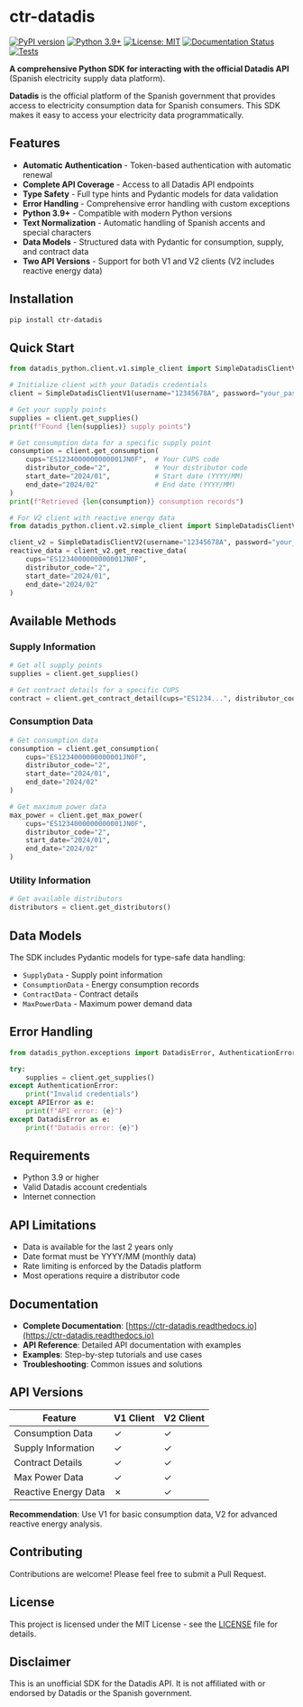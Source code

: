 # ctr-datadis

[![PyPI version](https://badge.fury.io/py/ctr-datadis.svg)](https://badge.fury.io/py/ctr-datadis)
[![Python 3.9+](https://img.shields.io/badge/python-3.9+-blue.svg)](https://www.python.org/downloads/)
[![License: MIT](https://img.shields.io/badge/License-MIT-yellow.svg)](https://opensource.org/licenses/MIT)
[![Documentation Status](https://readthedocs.org/projects/ctr-datadis/badge/?version=latest)](https://ctr-datadis.readthedocs.io/en/latest/?badge=latest)
[![Tests](https://github.com/tu-usuario/datadis/workflows/Tests/badge.svg)](https://github.com/tu-usuario/datadis/actions)

**A comprehensive Python SDK for interacting with the official Datadis API** (Spanish electricity supply data platform).

**Datadis** is the official platform of the Spanish government that provides access to electricity consumption data for Spanish consumers. This SDK makes it easy to access your electricity data programmatically.

## Features

- **Automatic Authentication** - Token-based authentication with automatic renewal
- **Complete API Coverage** - Access to all Datadis API endpoints
- **Type Safety** - Full type hints and Pydantic models for data validation
- **Error Handling** - Comprehensive error handling with custom exceptions
- **Python 3.9+** - Compatible with modern Python versions
- **Text Normalization** - Automatic handling of Spanish accents and special characters
- **Data Models** - Structured data with Pydantic for consumption, supply, and contract data
- **Two API Versions** - Support for both V1 and V2 clients (V2 includes reactive energy data)

## Installation

```bash
pip install ctr-datadis
```

## Quick Start

```python
from datadis_python.client.v1.simple_client import SimpleDatadisClientV1

# Initialize client with your Datadis credentials
client = SimpleDatadisClientV1(username="12345678A", password="your_password")

# Get your supply points
supplies = client.get_supplies()
print(f"Found {len(supplies)} supply points")

# Get consumption data for a specific supply point
consumption = client.get_consumption(
    cups="ES1234000000000001JN0F",  # Your CUPS code
    distributor_code="2",           # Your distributor code
    start_date="2024/01",           # Start date (YYYY/MM)
    end_date="2024/02"              # End date (YYYY/MM)
)
print(f"Retrieved {len(consumption)} consumption records")

# For V2 client with reactive energy data
from datadis_python.client.v2.simple_client import SimpleDatadisClientV2

client_v2 = SimpleDatadisClientV2(username="12345678A", password="your_password")
reactive_data = client_v2.get_reactive_data(
    cups="ES1234000000000001JN0F",
    distributor_code="2",
    start_date="2024/01",
    end_date="2024/02"
)
```

## Available Methods

### Supply Information
```python
# Get all supply points
supplies = client.get_supplies()

# Get contract details for a specific CUPS
contract = client.get_contract_detail(cups="ES1234...", distributor_code="2")
```

### Consumption Data
```python
# Get consumption data
consumption = client.get_consumption(
    cups="ES1234000000000001JN0F",
    distributor_code="2",
    start_date="2024/01", 
    end_date="2024/02"
)

# Get maximum power data
max_power = client.get_max_power(
    cups="ES1234000000000001JN0F",
    distributor_code="2", 
    start_date="2024/01",
    end_date="2024/02"
)
```

### Utility Information
```python
# Get available distributors
distributors = client.get_distributors()
```

## Data Models

The SDK includes Pydantic models for type-safe data handling:

- `SupplyData` - Supply point information
- `ConsumptionData` - Energy consumption records
- `ContractData` - Contract details
- `MaxPowerData` - Maximum power demand data

## Error Handling

```python
from datadis_python.exceptions import DatadisError, AuthenticationError, APIError

try:
    supplies = client.get_supplies()
except AuthenticationError:
    print("Invalid credentials")
except APIError as e:
    print(f"API error: {e}")
except DatadisError as e:
    print(f"Datadis error: {e}")
```

## Requirements

- Python 3.9 or higher
- Valid Datadis account credentials
- Internet connection

## API Limitations

- Data is available for the last 2 years only
- Date format must be YYYY/MM (monthly data)
- Rate limiting is enforced by the Datadis platform
- Most operations require a distributor code

## Documentation

- **Complete Documentation**: [https://ctr-datadis.readthedocs.io](https://ctr-datadis.readthedocs.io)
- **API Reference**: Detailed API documentation with examples
- **Examples**: Step-by-step tutorials and use cases
- **Troubleshooting**: Common issues and solutions

## API Versions

| Feature | V1 Client | V2 Client |
|---------|-----------|-----------|
| Consumption Data | ✓ | ✓ |
| Supply Information | ✓ | ✓ |
| Contract Details | ✓ | ✓ |
| Max Power Data | ✓ | ✓ |
| Reactive Energy Data | ✗ | ✓ |

**Recommendation**: Use V1 for basic consumption data, V2 for advanced reactive energy analysis.

## Contributing

Contributions are welcome! Please feel free to submit a Pull Request.

## License

This project is licensed under the MIT License - see the [LICENSE](LICENSE) file for details.

## Disclaimer

This is an unofficial SDK for the Datadis API. It is not affiliated with or endorsed by Datadis or the Spanish government.